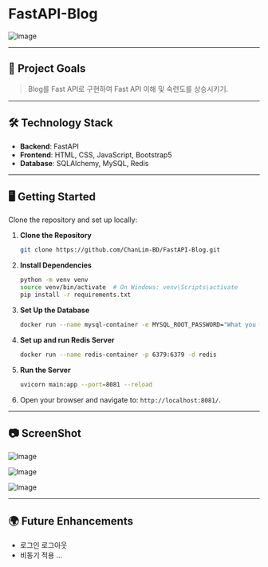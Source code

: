 # FastAPI-Blog

![Image](https://github.com/user-attachments/assets/bbedfc02-2e96-415d-b61b-7f9012f848b8)

---

## 🌟 **Project Goals**

>Blog를 Fast API로 구현하여 Fast API 이해 및 숙련도를 상승시키기.

---

## 🛠️ **Technology Stack**

- **Backend**: FastAPI
- **Frontend**: HTML, CSS, JavaScript, Bootstrap5
- **Database**: SQLAlchemy, MySQL, Redis

---

## 🖥️ **Getting Started**

Clone the repository and set up locally:

1. **Clone the Repository**

   ```bash
   git clone https://github.com/ChanLim-BD/FastAPI-Blog.git
   ```

2. **Install Dependencies**

   ```bash
   python -m venv venv
   source venv/bin/activate  # On Windows: venv\Scripts\activate
   pip install -r requirements.txt
   ```

3. **Set Up the Database**

   ```bash
   docker run --name mysql-container -e MYSQL_ROOT_PASSWORD="What you want" -p 3306:3306 -d mysql:latest
   ```

4. **Set up and run Redis Server**

   ```bash
   docker run --name redis-container -p 6379:6379 -d redis
   ```

5. **Run the Server**

   ```bash
   uvicorn main:app --port=8081 --reload
   ```

6. Open your browser and navigate to: `http://localhost:8081/`.
---

## 📷 ScreenShot

![Image](https://github.com/user-attachments/assets/cd4f0473-0080-40f9-925c-a2c3ad595a58)

![Image](https://github.com/user-attachments/assets/197b0052-1739-44e8-a5b3-f9190aa63623)

![Image](https://github.com/user-attachments/assets/46559b77-3235-4d2c-ac60-f8b577eaa7a1)

---

## 🌍 **Future Enhancements**

* 로그인 로그아웃
* 비동기 적용
...
